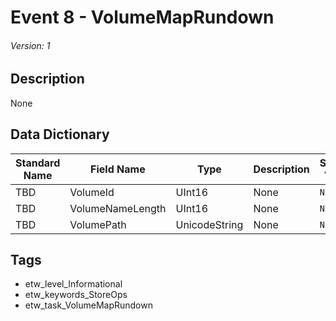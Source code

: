 # Event 8 - VolumeMapRundown
###### Version: 1

## Description
None

## Data Dictionary
|Standard Name|Field Name|Type|Description|Sample Value|
|---|---|---|---|---|
|TBD|VolumeId|UInt16|None|`None`|
|TBD|VolumeNameLength|UInt16|None|`None`|
|TBD|VolumePath|UnicodeString|None|`None`|

## Tags
* etw_level_Informational
* etw_keywords_StoreOps
* etw_task_VolumeMapRundown